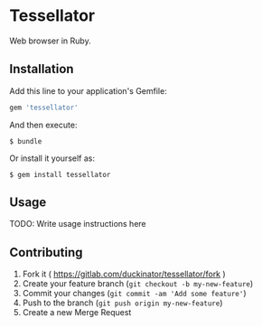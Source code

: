 # Tessellator

Web browser in Ruby.

## Installation

Add this line to your application's Gemfile:

```ruby
gem 'tessellator'
```

And then execute:

    $ bundle

Or install it yourself as:

    $ gem install tessellator

## Usage

TODO: Write usage instructions here

## Contributing

1. Fork it ( https://gitlab.com/duckinator/tessellator/fork )
2. Create your feature branch (`git checkout -b my-new-feature`)
3. Commit your changes (`git commit -am 'Add some feature'`)
4. Push to the branch (`git push origin my-new-feature`)
5. Create a new Merge Request
